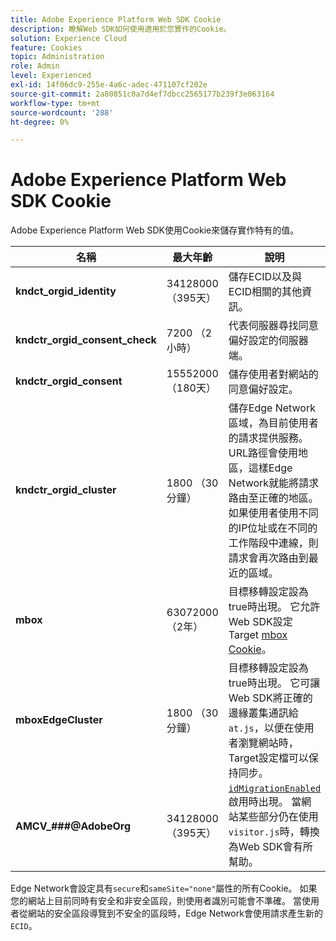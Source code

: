 ```yaml
---
title: Adobe Experience Platform Web SDK Cookie
description: 瞭解Web SDK如何使用適用於您實作的Cookie。
solution: Experience Cloud
feature: Cookies
topic: Administration
role: Admin
level: Experienced
exl-id: 14f06dc9-255e-4a6c-adec-471107cf202e
source-git-commit: 2a80851c0a7d4ef7dbcc2565177b239f3e063164
workflow-type: tm+mt
source-wordcount: '288'
ht-degree: 0%

---
```


# Adobe Experience Platform Web SDK Cookie

Adobe Experience Platform Web SDK使用Cookie來儲存實作特有的值。

| 名稱 | 最大年齡 | 說明 |
|---|---|---|
| **kndct_orgid_identity** | 34128000 （395天） | 儲存ECID以及與ECID相關的其他資訊。 |
| **kndctr_orgid_consent_check** | 7200 （2小時） | 代表伺服器尋找同意偏好設定的伺服器端。 |
| **kndctr_orgid_consent** | 15552000 （180天） | 儲存使用者對網站的同意偏好設定。 |
| **kndctr_orgid_cluster** | 1800 （30分鐘） | 儲存Edge Network區域，為目前使用者的請求提供服務。 URL路徑會使用地區，這樣Edge Network就能將請求路由至正確的地區。 如果使用者使用不同的IP位址或在不同的工作階段中連線，則請求會再次路由到最近的區域。 |
| **mbox** | 63072000 （2年） | 目標移轉設定設為true時出現。 它允許Web SDK設定Target [mbox Cookie](https://developer.adobe.com/target/implement/client-side/atjs/atjs-cookies/)。 |
| **mboxEdgeCluster** | 1800 （30分鐘） | 目標移轉設定設為true時出現。 它可讓Web SDK將正確的邊緣叢集通訊給`at.js`，以便在使用者瀏覽網站時，Target設定檔可以保持同步。 |
| **AMCV_###@AdobeOrg** | 34128000 （395天） | [`idMigrationEnabled`](https://experienceleague.adobe.com/en/docs/experience-platform/web-sdk/commands/configure/idmigrationenabled)啟用時出現。 當網站某些部分仍在使用`visitor.js`時，轉換為Web SDK會有所幫助。 |

Edge Network會設定具有`secure`和`sameSite="none"`屬性的所有Cookie。 如果您的網站上目前同時有安全和非安全區段，則使用者識別可能會不準確。 當使用者從網站的安全區段導覽到不安全的區段時，Edge Network會使用請求產生新的`ECID`。

